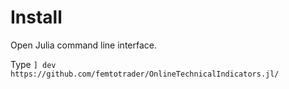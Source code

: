 # Install
Open Julia command line interface. 

Type `] dev https://github.com/femtotrader/OnlineTechnicalIndicators.jl/`
